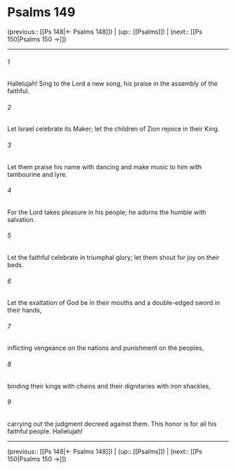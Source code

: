 # Psalms 149

(previous:: [[Ps 148|← Psalms 148]]) | (up:: [[Psalms]]) | (next:: [[Ps 150|Psalms 150 →]])

***


###### 1 
Hallelujah! Sing to the Lord a new song, his praise in the assembly of the faithful. 

###### 2 
Let Israel celebrate its Maker; let the children of Zion rejoice in their King. 

###### 3 
Let them praise his name with dancing and make music to him with tambourine and lyre. 

###### 4 
For the Lord takes pleasure in his people; he adorns the humble with salvation. 

###### 5 
Let the faithful celebrate in triumphal glory; let them shout for joy on their beds. 

###### 6 
Let the exaltation of God be in their mouths and a double-edged sword in their hands, 

###### 7 
inflicting vengeance on the nations and punishment on the peoples, 

###### 8 
binding their kings with chains and their dignitaries with iron shackles, 

###### 9 
carrying out the judgment decreed against them. This honor is for all his faithful people. Hallelujah!

***

(previous:: [[Ps 148|← Psalms 148]]) | (up:: [[Psalms]]) | (next:: [[Ps 150|Psalms 150 →]])
